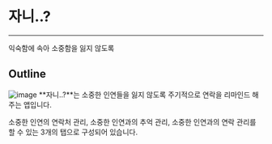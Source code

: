 # 자니..?
---
익숙함에 속아 소중함을 잃지 않도록 


## Outline
![image](https://github.com/syeongkim/Mad-Camp-Week1/assets/107764281/378b4e5a-2782-447f-9543-5ca26acaee72)
**자니..?**는 소중한 인연들을 잃지 않도록 주기적으로 연락을 리마인드 해주는 앱입니다.

소중한 인연의 연락처 관리, 소중한 인연과의 추억 관리, 소중한 인연과의 연락 관리를 할 수 있는 3개의 탭으로 구성되어 있습니다.
